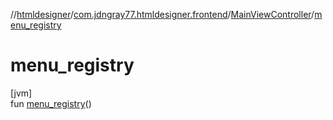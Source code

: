 //[htmldesigner](../../../index.md)/[com.jdngray77.htmldesigner.frontend](../index.md)/[MainViewController](index.md)/[menu_registry](menu_registry.md)

# menu_registry

[jvm]\
fun [menu_registry](menu_registry.md)()
